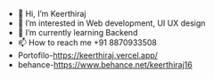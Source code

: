 - 👋 Hi, I’m Keerthiraj
- 👀 I’m interested in Web development, UI UX design
- 🌱 I’m currently learning Backend
- 📫 How to reach me +91 8870933508
- Portofilo-https://keerthiraj.vercel.app/
- behance-https://www.behance.net/keerthiraj16





